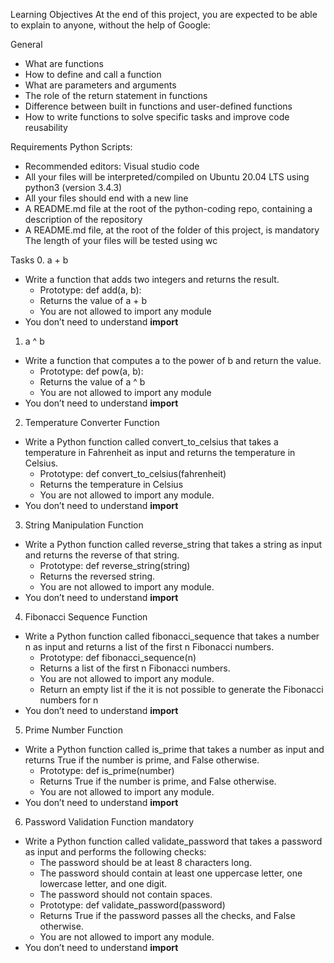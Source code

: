 Learning Objectives
At the end of this project, you are expected to be able to explain to anyone, without the help of Google:

General
- 	What are functions
- 	How to define and call a function
-	What are parameters and arguments
-	The role of the return statement in functions
-	Difference between built in functions and user-defined functions
-	How to write functions to solve specific tasks and improve code reusability

Requirements
Python Scripts:
-	Recommended editors: Visual studio code
-	All your files will be interpreted/compiled on Ubuntu 20.04 LTS using python3 (version 3.4.3)
-	All your files should end with a new line
-	A README.md file at the root of the python-coding repo, containing a description of the repository
-	A README.md file, at the root of the folder of this project, is mandatory
The length of your files will be tested using wc

Tasks
0. a + b
-	Write a function that adds two integers and returns the result.
	-	Prototype: def add(a, b):
	-	Returns the value of a + b
	-	You are not allowed to import any module
-	You don’t need to understand __import__

1. a ^ b
-	Write a function that computes a to the power of b and return the value.
	-	Prototype: def pow(a, b):
	-	Returns the value of a ^ b
	-	You are not allowed to import any module
-	You don’t need to understand __import__

2. Temperature Converter Function
-	Write a Python function called convert_to_celsius that takes a temperature in Fahrenheit as input and returns the temperature in Celsius.
	-	Prototype: def convert_to_celsius(fahrenheit)
	-	Returns the temperature in Celsius
	-	You are not allowed to import any module.
-	You don’t need to understand __import__

3. String Manipulation Function
-	Write a Python function called reverse_string that takes a string as input and returns the reverse of that string.
	-	Prototype: def reverse_string(string)
	-	Returns the reversed string.
	-	You are not allowed to import any module.
-	You don’t need to understand __import__

4. Fibonacci Sequence Function
-	Write a Python function called fibonacci_sequence that takes a number n as input and returns a list of the first n Fibonacci numbers.
	-	Prototype: def fibonacci_sequence(n)
	-	Returns a list of the first n Fibonacci numbers.
	-	You are not allowed to import any module.
	-	Return an empty list if the it is not possible to generate the Fibonacci numbers for n
-	You don’t need to understand __import__

5. Prime Number Function
-	Write a Python function called is_prime that takes a number as input and returns True if the number is prime, and False otherwise.
	-	Prototype: def is_prime(number)
	-	Returns True if the number is prime, and False otherwise.
	-	You are not allowed to import any module.
-	You don’t need to understand __import__


6. Password Validation Function
mandatory
-	Write a Python function called validate_password that takes a password as input and performs the following checks:
	-	The password should be at least 8 characters long.
	-	The password should contain at least one uppercase letter, one lowercase letter, and one digit.
	-	The password should not contain spaces.
	-	Prototype: def validate_password(password)
	-	Returns True if the password passes all the checks, and False otherwise.
	-	You are not allowed to import any module.
- 	You don’t need to understand __import__